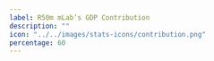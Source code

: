 ```yaml
---
label: R50m mLab’s GDP Contribution
description: ""
icon: "../../images/stats-icons/contribution.png"
percentage: 60
---
```

